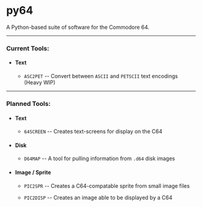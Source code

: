 # py64

 A Python-based suite of software for the Commodore 64.

---

### Current Tools:

- #### Text
    
    - `ASC2PET` -- Convert between `ASCII` and `PETSCII` text encodings (Heavy
    WIP)

---

### Planned Tools:

- #### Text

    - `64SCREEN` -- Creates text-screens for display on the C64

- #### Disk

    - `D64MAP` -- A tool for pulling information from `.d64` disk images

- #### Image / Sprite

    - `PIC2SPR` -- Creates a C64-compatable sprite from small image files

    - `PIC2DISP` -- Creates an image able to be displayed by a C64
